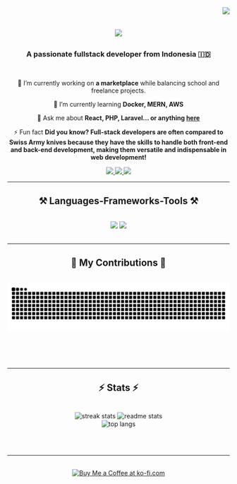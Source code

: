 <img align="right" src="https://visitor-badge.laobi.icu/badge?page_id=romeoaditya.romeoaditya" />

<h1 align="center">
    <img src="https://readme-typing-svg.herokuapp.com/?font=Righteous&size=35&center=true&vCenter=true&width=500&height=70&duration=4000&lines=Hi+There!+👋;+I'm+Romeo+Aditya!;" />
</h1>

<h3 align="center">A passionate fullstack developer from Indonesia 🇮🇩 </h3>

<br/>

<div align="center">
 
 🔭 I’m currently working on **a marketplace** while balancing school and freelance projects.
 
 🌱 I’m currently learning **Docker, MERN, AWS**

💬 Ask me about **React, PHP, Laravel... or anything [here](https://github.com/romeoaditya/romeoaditya/issues)**

⚡ Fun fact **Did you know? Full-stack developers are often compared to Swiss Army knives because they have the skills to handle both front-end and back-end development, making them versatile and indispensable in web development!**

 </div>
 
<div align="center"> 
  <a href="mailto:romeoaditya22@gmail.com">
    <img src="https://img.shields.io/badge/Gmail-333333?style=for-the-badge&logo=gmail&logoColor=red" />
  </a>
  <a href="https://www.instagram.com/romeoadity_" target="_blank">
    <img src="https://img.shields.io/badge/Instagram-E4405F?style=for-the-badge&logo=instagram&logoColor=white" target="_blank" />
  </a>
  <a href="https://romeoaditya.vercel.app" target="_blank">
     <img src="https://img.shields.io/badge/Portfolio-FF5722?style=for-the-badge&logo=todoist&logoColor=white" target="_blank" /> <!-- sqlite, safari, google-chrome are other good icon options -->
  </a>
</div>

 <hr/>
 
<h2 align="center">⚒️ Languages-Frameworks-Tools ⚒️</h2>
<br/>
<div align="center">
    <img src="https://skillicons.dev/icons?i=react,bootstrap,html,css,vscode,github,figma,tailwind,git" />
    <img src="https://skillicons.dev/icons?i=nodejs,python,javascript,express,mongodb,java,nextjs,mysql" /><br>
</div>

<br/>
<hr/>

<div align="center">
  <h2>🐍 My Contributions 🐍</h2>
  <br>
  <img alt="snake eating my contributions" src="https://raw.githubusercontent.com/romeoaditya/romeoaditya/output/github-contribution-grid-snake.svg" />
  
  <br/><br/><br/>
</div>

<hr/>

<h2 align="center">⚡ Stats ⚡</h2>
<br>
<div align=center>
  <img width=390 src="https://streak-stats.demolab.com?user=romeoaditya&theme=tokyonight" alt="streak stats"/>
  <img width=390 src="https://streak-stats.demolab.com?user=romeoaditya&theme=tokyonight" alt="readme stats" />
  <br/>
  <img width=325 align="center" src="https://github-readme-stats-salesp07.vercel.app/api/top-langs/?username=salesp07&hide=HTML&langs_count=8&layout=compact&theme=react&border_radius=10&size_weight=0.5&count_weight=0.5&exclude_repo=github-readme-stats" alt="top langs" />
</div>

<br/><br/>

<hr/>

<br/>

<div align="center">
<a href='https://saweria.co/romeoaditya' target='_blank'><img height='64' style='border:0px;height:64px;' src='https://static.wikitide.net/jkt48wikiwiki/8/80/Saweria-logo.png?20221101132217' border='0' alt='Buy Me a Coffee at ko-fi.com' /></a>
</div>

<br/>
